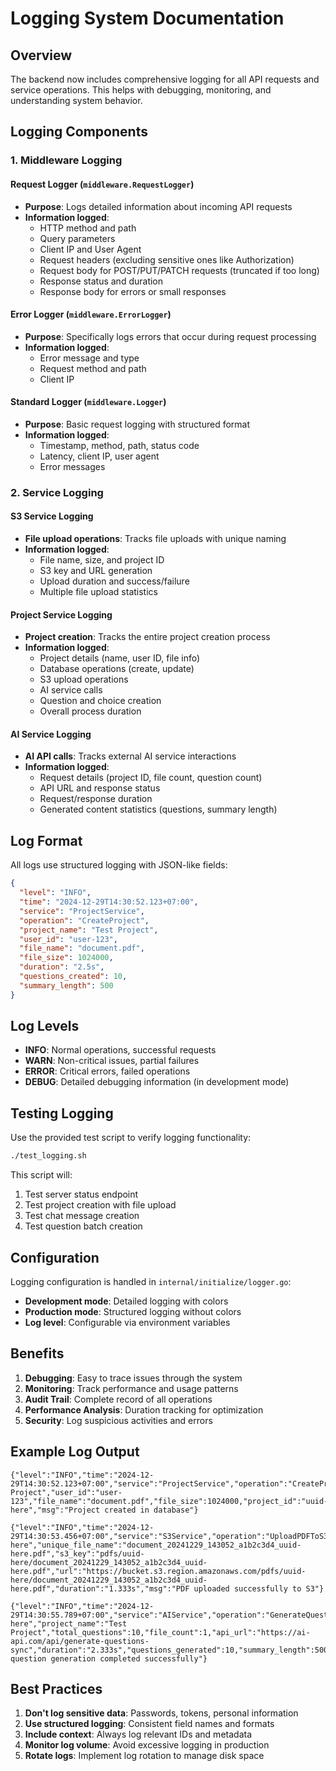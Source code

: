 # Logging System Documentation

## Overview

The backend now includes comprehensive logging for all API requests and service operations. This helps with debugging, monitoring, and understanding system behavior.

## Logging Components

### 1. Middleware Logging

#### Request Logger (`middleware.RequestLogger`)

- **Purpose**: Logs detailed information about incoming API requests
- **Information logged**:
  - HTTP method and path
  - Query parameters
  - Client IP and User Agent
  - Request headers (excluding sensitive ones like Authorization)
  - Request body for POST/PUT/PATCH requests (truncated if too long)
  - Response status and duration
  - Response body for errors or small responses

#### Error Logger (`middleware.ErrorLogger`)

- **Purpose**: Specifically logs errors that occur during request processing
- **Information logged**:
  - Error message and type
  - Request method and path
  - Client IP

#### Standard Logger (`middleware.Logger`)

- **Purpose**: Basic request logging with structured format
- **Information logged**:
  - Timestamp, method, path, status code
  - Latency, client IP, user agent
  - Error messages

### 2. Service Logging

#### S3 Service Logging

- **File upload operations**: Tracks file uploads with unique naming
- **Information logged**:
  - File name, size, and project ID
  - S3 key and URL generation
  - Upload duration and success/failure
  - Multiple file upload statistics

#### Project Service Logging

- **Project creation**: Tracks the entire project creation process
- **Information logged**:
  - Project details (name, user ID, file info)
  - Database operations (create, update)
  - S3 upload operations
  - AI service calls
  - Question and choice creation
  - Overall process duration

#### AI Service Logging

- **AI API calls**: Tracks external AI service interactions
- **Information logged**:
  - Request details (project ID, file count, question count)
  - API URL and response status
  - Request/response duration
  - Generated content statistics (questions, summary length)

## Log Format

All logs use structured logging with JSON-like fields:

```json
{
  "level": "INFO",
  "time": "2024-12-29T14:30:52.123+07:00",
  "service": "ProjectService",
  "operation": "CreateProject",
  "project_name": "Test Project",
  "user_id": "user-123",
  "file_name": "document.pdf",
  "file_size": 1024000,
  "duration": "2.5s",
  "questions_created": 10,
  "summary_length": 500
}
```

## Log Levels

- **INFO**: Normal operations, successful requests
- **WARN**: Non-critical issues, partial failures
- **ERROR**: Critical errors, failed operations
- **DEBUG**: Detailed debugging information (in development mode)

## Testing Logging

Use the provided test script to verify logging functionality:

```bash
./test_logging.sh
```

This script will:

1. Test server status endpoint
2. Test project creation with file upload
3. Test chat message creation
4. Test question batch creation

## Configuration

Logging configuration is handled in `internal/initialize/logger.go`:

- **Development mode**: Detailed logging with colors
- **Production mode**: Structured logging without colors
- **Log level**: Configurable via environment variables

## Benefits

1. **Debugging**: Easy to trace issues through the system
2. **Monitoring**: Track performance and usage patterns
3. **Audit Trail**: Complete record of all operations
4. **Performance Analysis**: Duration tracking for optimization
5. **Security**: Log suspicious activities and errors

## Example Log Output

```
{"level":"INFO","time":"2024-12-29T14:30:52.123+07:00","service":"ProjectService","operation":"CreateProject","project_name":"Test Project","user_id":"user-123","file_name":"document.pdf","file_size":1024000,"project_id":"uuid-here","msg":"Project created in database"}

{"level":"INFO","time":"2024-12-29T14:30:53.456+07:00","service":"S3Service","operation":"UploadPDFToS3","file_name":"document.pdf","file_size":1024000,"project_id":"uuid-here","unique_file_name":"document_20241229_143052_a1b2c3d4_uuid-here.pdf","s3_key":"pdfs/uuid-here/document_20241229_143052_a1b2c3d4_uuid-here.pdf","url":"https://bucket.s3.region.amazonaws.com/pdfs/uuid-here/document_20241229_143052_a1b2c3d4_uuid-here.pdf","duration":"1.333s","msg":"PDF uploaded successfully to S3"}

{"level":"INFO","time":"2024-12-29T14:30:55.789+07:00","service":"AIService","operation":"GenerateQuestionsAndSummary","project_id":"uuid-here","project_name":"Test Project","total_questions":10,"file_count":1,"api_url":"https://ai-api.com/api/generate-questions-sync","duration":"2.333s","questions_generated":10,"summary_length":500,"status_code":200,"msg":"AI question generation completed successfully"}
```

## Best Practices

1. **Don't log sensitive data**: Passwords, tokens, personal information
2. **Use structured logging**: Consistent field names and formats
3. **Include context**: Always log relevant IDs and metadata
4. **Monitor log volume**: Avoid excessive logging in production
5. **Rotate logs**: Implement log rotation to manage disk space
